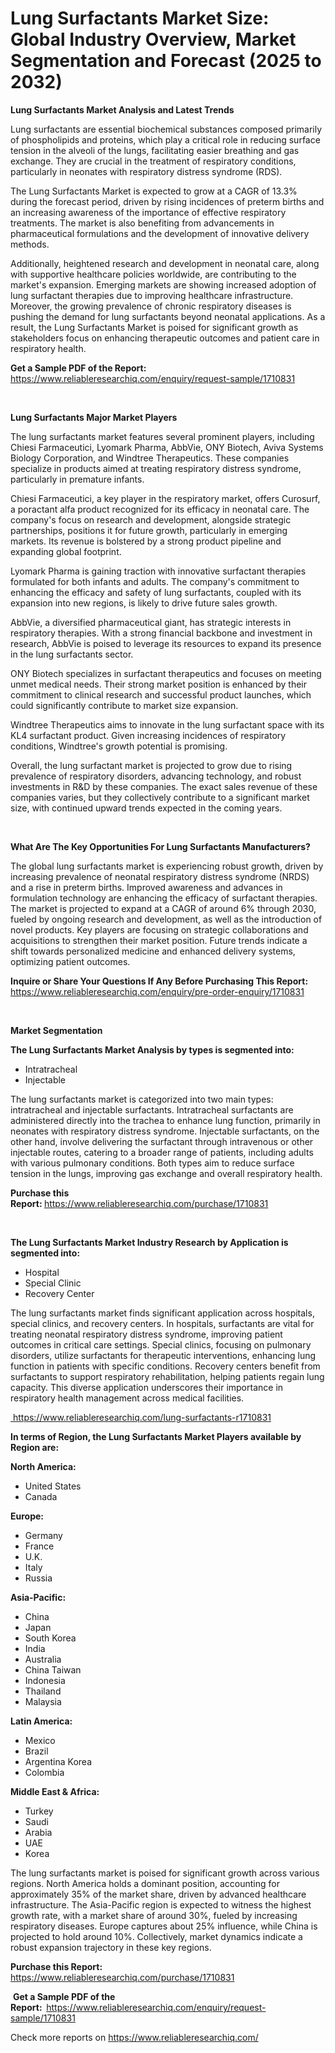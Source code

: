 <p><h1>Lung Surfactants Market Size: Global Industry Overview, Market Segmentation and Forecast (2025 to 2032)</h1></p><p><strong>Lung Surfactants Market Analysis and Latest Trends</strong></p>
<p><p>Lung surfactants are essential biochemical substances composed primarily of phospholipids and proteins, which play a critical role in reducing surface tension in the alveoli of the lungs, facilitating easier breathing and gas exchange. They are crucial in the treatment of respiratory conditions, particularly in neonates with respiratory distress syndrome (RDS). </p><p>The Lung Surfactants Market is expected to grow at a CAGR of 13.3% during the forecast period, driven by rising incidences of preterm births and an increasing awareness of the importance of effective respiratory treatments. The market is also benefiting from advancements in pharmaceutical formulations and the development of innovative delivery methods. </p><p>Additionally, heightened research and development in neonatal care, along with supportive healthcare policies worldwide, are contributing to the market's expansion. Emerging markets are showing increased adoption of lung surfactant therapies due to improving healthcare infrastructure. Moreover, the growing prevalence of chronic respiratory diseases is pushing the demand for lung surfactants beyond neonatal applications. As a result, the Lung Surfactants Market is poised for significant growth as stakeholders focus on enhancing therapeutic outcomes and patient care in respiratory health.</p></p>
<p><strong>Get a Sample PDF of the Report:&nbsp;</strong> <a href="https://www.reliableresearchiq.com/enquiry/request-sample/1710831?utm_campaign=3058&utm_medium=2&utm_source=Github&utm_content=ia&utm_term=27032025&utm_id=lung-surfactants">https://www.reliableresearchiq.com/enquiry/request-sample/1710831</a></p>
<p>&nbsp;</p>
<p><strong>Lung Surfactants Major Market Players</strong></p>
<p><p>The lung surfactants market features several prominent players, including Chiesi Farmaceutici, Lyomark Pharma, AbbVie, ONY Biotech, Aviva Systems Biology Corporation, and Windtree Therapeutics. These companies specialize in products aimed at treating respiratory distress syndrome, particularly in premature infants.</p><p>Chiesi Farmaceutici, a key player in the respiratory market, offers Curosurf, a poractant alfa product recognized for its efficacy in neonatal care. The company's focus on research and development, alongside strategic partnerships, positions it for future growth, particularly in emerging markets. Its revenue is bolstered by a strong product pipeline and expanding global footprint.</p><p>Lyomark Pharma is gaining traction with innovative surfactant therapies formulated for both infants and adults. The company's commitment to enhancing the efficacy and safety of lung surfactants, coupled with its expansion into new regions, is likely to drive future sales growth.</p><p>AbbVie, a diversified pharmaceutical giant, has strategic interests in respiratory therapies. With a strong financial backbone and investment in research, AbbVie is poised to leverage its resources to expand its presence in the lung surfactants sector.</p><p>ONY Biotech specializes in surfactant therapeutics and focuses on meeting unmet medical needs. Their strong market position is enhanced by their commitment to clinical research and successful product launches, which could significantly contribute to market size expansion.</p><p>Windtree Therapeutics aims to innovate in the lung surfactant space with its KL4 surfactant product. Given increasing incidences of respiratory conditions, Windtree's growth potential is promising.</p><p>Overall, the lung surfactant market is projected to grow due to rising prevalence of respiratory disorders, advancing technology, and robust investments in R&D by these companies. The exact sales revenue of these companies varies, but they collectively contribute to a significant market size, with continued upward trends expected in the coming years.</p></p>
<p>&nbsp;</p>
<p><strong>What Are The Key Opportunities For Lung Surfactants Manufacturers?</strong></p>
<p><p>The global lung surfactants market is experiencing robust growth, driven by increasing prevalence of neonatal respiratory distress syndrome (NRDS) and a rise in preterm births. Improved awareness and advances in formulation technology are enhancing the efficacy of surfactant therapies. The market is projected to expand at a CAGR of around 6% through 2030, fueled by ongoing research and development, as well as the introduction of novel products. Key players are focusing on strategic collaborations and acquisitions to strengthen their market position. Future trends indicate a shift towards personalized medicine and enhanced delivery systems, optimizing patient outcomes.</p></p>
<p><strong>Inquire or Share Your Questions If Any Before Purchasing This Report:</strong> <a href="https://www.reliableresearchiq.com/enquiry/pre-order-enquiry/1710831?utm_campaign=3058&utm_medium=2&utm_source=Github&utm_content=ia&utm_term=27032025&utm_id=lung-surfactants">https://www.reliableresearchiq.com/enquiry/pre-order-enquiry/1710831</a></p>
<p>&nbsp;</p>
<p><strong>Market Segmentation</strong></p>
<p><strong>The Lung Surfactants Market Analysis by types is segmented into:</strong></p>
<p><ul><li>Intratracheal</li><li>Injectable</li></ul></p>
<p><p>The lung surfactants market is categorized into two main types: intratracheal and injectable surfactants. Intratracheal surfactants are administered directly into the trachea to enhance lung function, primarily in neonates with respiratory distress syndrome. Injectable surfactants, on the other hand, involve delivering the surfactant through intravenous or other injectable routes, catering to a broader range of patients, including adults with various pulmonary conditions. Both types aim to reduce surface tension in the lungs, improving gas exchange and overall respiratory health.</p></p>
<p><strong>Purchase this Report:&nbsp;</strong><a href="https://www.reliableresearchiq.com/purchase/1710831?utm_campaign=3058&utm_medium=2&utm_source=Github&utm_content=ia&utm_term=27032025&utm_id=lung-surfactants">https://www.reliableresearchiq.com/purchase/1710831</a></p>
<p>&nbsp;</p>
<p><strong>The Lung Surfactants Market Industry Research by Application is segmented into:</strong></p>
<p><ul><li>Hospital</li><li>Special Clinic</li><li>Recovery Center</li></ul></p>
<p><p>The lung surfactants market finds significant application across hospitals, special clinics, and recovery centers. In hospitals, surfactants are vital for treating neonatal respiratory distress syndrome, improving patient outcomes in critical care settings. Special clinics, focusing on pulmonary disorders, utilize surfactants for therapeutic interventions, enhancing lung function in patients with specific conditions. Recovery centers benefit from surfactants to support respiratory rehabilitation, helping patients regain lung capacity. This diverse application underscores their importance in respiratory health management across medical facilities.</p></p>
<p><a href="https://www.reliableresearchiq.com/lung-surfactants-r1710831?utm_campaign=3058&utm_medium=2&utm_source=Github&utm_content=ia&utm_term=27032025&utm_id=lung-surfactants">&nbsp;https://www.reliableresearchiq.com/lung-surfactants-r1710831</a></p>
<p><strong>In terms of Region, the Lung Surfactants Market Players available by Region are:</strong></p>
<p>
    <p> <strong> North America: </strong>
        <ul>
            <li>United States</li>
            <li>Canada</li>
        </ul>
        </p> 
    <p> <strong> Europe: </strong>
        <ul>
            <li>Germany</li>
            <li>France</li>
            <li>U.K.</li>
            <li>Italy</li>
            <li>Russia</li>
        </ul>
        </p> 
    <p> <strong> Asia-Pacific: </strong>
        <ul>
            <li>China</li>
            <li>Japan</li>
            <li>South Korea</li>
            <li>India</li>
            <li>Australia</li>
            <li>China Taiwan</li>
            <li>Indonesia</li>
            <li>Thailand</li>
            <li>Malaysia</li>
        </ul>
        </p> 
    <p> <strong> Latin America: </strong>
        <ul>
            <li>Mexico</li>
            <li>Brazil</li>
            <li>Argentina Korea</li>
            <li>Colombia</li>
        </ul>
        </p> 
    <p> <strong> Middle East & Africa: </strong>
        <ul>
            <li>Turkey</li>
            <li>Saudi</li>
            <li>Arabia</li>
            <li>UAE</li>
            <li>Korea</li>
        </ul>
    </p>
    </p>
<p><p>The lung surfactants market is poised for significant growth across various regions. North America holds a dominant position, accounting for approximately 35% of the market share, driven by advanced healthcare infrastructure. The Asia-Pacific region is expected to witness the highest growth rate, with a market share of around 30%, fueled by increasing respiratory diseases. Europe captures about 25% influence, while China is projected to hold around 10%. Collectively, market dynamics indicate a robust expansion trajectory in these key regions.</p></p>
<p><strong>Purchase this Report: </strong><a href="https://www.reliableresearchiq.com/purchase/1710831?utm_campaign=3058&utm_medium=2&utm_source=Github&utm_content=ia&utm_term=27032025&utm_id=lung-surfactants">https://www.reliableresearchiq.com/purchase/1710831</a></p>
<p>&nbsp;<strong>Get a Sample PDF of the Report:&nbsp;&nbsp;</strong><a href="https://www.reliableresearchiq.com/enquiry/request-sample/1710831?utm_campaign=3058&utm_medium=2&utm_source=Github&utm_content=ia&utm_term=27032025&utm_id=lung-surfactants">https://www.reliableresearchiq.com/enquiry/request-sample/1710831</a></p>
<p><strong></strong></p>
<p>Check more reports on <a href="https://www.reliableresearchiq.com/?utm_campaign=3058&utm_medium=2&utm_source=Github&utm_content=ia&utm_term=27032025&utm_id=lung-surfactants">https://www.reliableresearchiq.com/</a></p>
